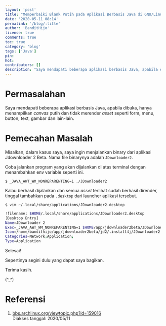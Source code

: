 ```yaml
---
layout: 'post'
title: "Memperbaiki Blank Putih pada Aplikasi Berbasis Java di GNU/Linux"
date: '2020-05-11 08:14'
permalink: '/blog/:title'
author: 'BanditHijo'
license: true
comments: true
toc: true
category: 'blog'
tags: ['Java']
pin:
hot:
contributors: []
description: "Saya mendapati beberapa aplikasi berbasis Java, apabila dibuka, hanya menampilkan *canvas* putih dan tidak merender *asset* seperti form, menu, button, text, gambar dan lain-lain."
---
```


# Permasalahan

Saya mendapati beberapa aplikasi berbasis Java, apabila dibuka, hanya menampilkan *canvas* putih dan tidak merender *asset* seperti form, menu, button, text, gambar dan lain-lain.


# Pemecahan Masalah

Misalkan, dalam kasus saya, saya ingin menjalankan binary dari aplikasi Jdownloader 2 Beta. Nama file binarynya adalah `JDownloader2`.

Coba jalankan program yang akan dijalankan di atas terminal dengan menambahkan env variable seperti ini.

```
$ _JAVA_AWT_WM_NONREPARENTING=1 ./JDownloader2
```

Kalau berhasil dijalankan dan semua *asset* terlihat sudah berhasil dirender, tinggal tambahkan pada `.desktop` dari launcher aplikasi tersebut.

```
$ vim ~/.local/share/applications/JDownloader2.desktop
```

```bash
!filename: $HOME/.local/share/applications/JDownloader2.desktop
[Desktop Entry]
Name=JDownloader 2
Exec=_JAVA_AWT_WM_NONREPARENTING=1 $HOME/app/jdownloader2beta/JDownloader2
Icon=/home/bandithijo/app/jdownloader2beta/jd2/.install4j/JDownloader2.png
Categories=Network;Application;
Type=Application
```

Selesai!

Sepertinya segini dulu yang dapat saya bagikan.

Terima kasih.

(^_^)


# Referensi

1. [bbs.archlinux.org/viewtopic.php?id=159016](https://bbs.archlinux.org/viewtopic.php?id=159016)
<br>Diakses tanggal: 2020/05/11
